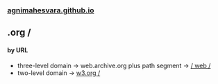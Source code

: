 ### [agnimahesvara.github.io](agnimahesvara.github.io)
## .org /

#### by URL
* three-level domain → web.archive.org plus path segment → [/ web /](02archive/03web/04web/)
* two-level domain → [w3.org /](02w3/)

